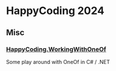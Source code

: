 # HappyCoding 2024
## Misc
### [HappyCoding.WorkingWithOneOf](HappyCoding.WorkingWithOneOf)
Some play around with OneOf in C# / .NET
